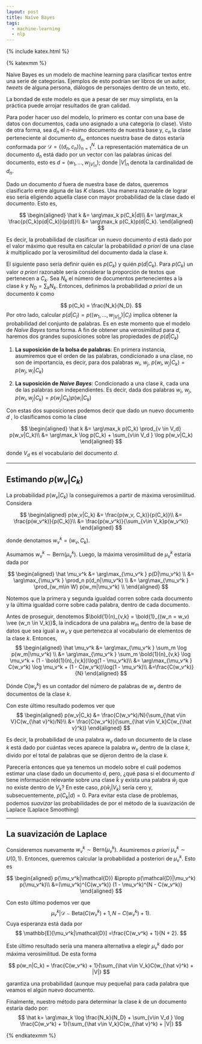 ```yaml
---
layout: post
title: Naive Bayes
tags:
  - machine-learning
  - nlp
---
```

{% include katex.html %}

{% katexmm %}

Naive Bayes es un modelo de machine learning para clasificar textos entre una serie de categorías. Ejemplos de esto podrían ser libros de un autor, *tweets* de alguna persona, diálogos de personajes dentro de un texto, etc.

La bondad de este modelo es que a pesar de ser muy simplista, en la práctica puede arrojar resultados de gran calidad.

Para poder hacer uso del modelo, lo primero es contar con una base de datos con documentos, cada uno asignado a una categoría (o clase). Visto de otra forma, sea $d_n$ el $n$-ésimo documento de nuestra base y, $c_n$ la clase perteneciente al documento $d_n$, entonces nuestra base de datos estaría conformada por $\mathcal D = \{(d_n, c_n)\}_{n=1}^N$. La representación matemática de un documento $d_n$  está dado por un vector con las palabras únicas del documento, esto es $d=(w_1, \ldots, w_{|V|_n})$; donde $|V|_n$ denota la cardinalidad de $d_n$.

Dado un documento $d$ fuera de nuestra base de datos, queremos clasificarlo entre alguna de las $K$ clases. Una manera razonable de lograr eso sería eligiendo aquella clase con mayor probabilidad de la clase dado el documento. Esto es,

  $$
 \begin{aligned}
     \hat k &= \arg\max_k p(C_k|d)\\
     &= \arg\max_k  \frac{p(C_k)p(d|C_k)}{p(d)}\\
     &= \arg\max_k  p(C_k)p(d|C_k).
 \end{aligned} 
  $$

Es decir, la probabilidad de clasificar un nuevo documento $d$ está dado por el valor máximo que resulta en calcular la probabilidad *a priori* de una clase $k$ multiplicado por la verosimilitud del documento dada la clase $k$.

El siguiente paso sería definir quién es $p(C_k)$ y quién $p(d|C_k)$. Para $p(C_k)$ un valor *a priori* razonable sería considerar la proporción de textos que pertenecen a $C_k$. Sea $N_k$ el número de documentos pertenecientes a la clase $k$ y $N_D = \sum_k N_k$. Entonces, definimos la probabilidad *a priori* de un documento $k$ como

$$
    p(C_k) = \frac{N_k}{N_D}.
$$
Por otro lado, calcular $p(d|C_l) = p\left((w_1, \ldots, w_{|V|_n})|C_l\right)$ implica obtener la probabilidad del conjunto de palabras. Es en este momento que el modelo de *Naïve Bayes* toma forma. A fin de obtener una verosimilitud para $d$, haremos dos grandes suposiciones sobre las propiedades de $p(d|C_k)$

1. **La suposición de la bolsa de palabras**: En primera instancia, asumiremos que el orden de las palabras, condicionado a una clase, no son de importancia, es decir, para dos palabras $w_i$, $w_j$, $p(w_i, w_j|C_k) = p(w_j, w_i|C_k)$

2. **La suposición de *Naive Bayes***:  Condicionado a una clase $k$, cada una de las palabras son independientes. Es decir, dada dos palabras $w_i$, $w_j$, $p(w_i, w_j|C_k) = p(w_j|C_k) p(w_i|C_k)$

Con estas dos suposiciones podemos decir que dado un nuevo documento $d$ , lo clasificamos como la clase

$$
\begin{aligned}
\hat k &=   \arg\max_k p(C_k) \prod_{v \in V_d} p(w_v|C_k)\\
            &= \arg\max_k \log p(C_k) + \sum_{v\in V_d } \log p(w_v|C_k)
\end{aligned}
$$

donde $V_d$ es el vocabulario del documento $d$.

-----

## Estimando $p(w_v|C_k)$
La probabilidad $p(w_v|C_k)$ la conseguiremos a partir de máxima verosimilitud. Considera

$$
\begin{aligned}
    p(w_v|C_k) &= \frac{p(w_v, C_k)}{p(C_k)}\\
                      &= \frac{p(w_v^k)}{p(C_k)}\\
                      &= \frac{p(w_v^k)}{\sum_{v\in V_k}p(w_v^k)}
\end{aligned}
$$

donde denotamos $w_v^k = (w_v, C_k)$.

Asumamos $w_v^k \sim    \text{Bern}(\mu_v^k)$.  Luego, la máxima verosimilitud de $\mu_v^k$ estaría dada por

$$
\begin{aligned}
    \hat \mu_v^k &= \arg\max_{\mu_v^k } p(D|\mu_v^k) \\
                &= \arg\max_{\mu_v^k } \prod_n p(d_n|\mu_v^k) \\
                &= \arg\max_{\mu_v^k } \prod_{w_m\in W} p(w_m|\mu_v^k) \\
\end{aligned}
$$

Notemos que la primera y segunda igualdad corren sobre cada documento y la última igualdad corre sobre cada palabra, dentro de cada documento.

Antes de proseguir, denotemos $\bold{1}(n)_{v,k} = \bold{1}_{(w_n = w_v) \vee (w_n \in V_k)}$, la indicadora de una palabra $w_m$ dentro de la base de datos que sea igual a $w_v$ y que pertenezca al vocabulario de elementos de la clase $k$. Entonces,
$$
\begin{aligned}
                \hat \mu_v^k &= \arg\max_{\mu_v^k } \sum_m \log p(w_m|\mu_v^k) \\
                &= \arg\max_{\mu_v^k } \sum_m  \bold{1}(n)_{v,k} \log \mu_v^k + (1 -  \bold{1}(n)_{v,k})\log(1 - \mu_v^k)\\
                &= \arg\max_{\mu_v^k } C(w_v^k) \log \mu_v^k + (1 -  C(w_v^k))\log(1 - \mu_v^k)\\
                &=\frac{C(w_v^k)}{N}
\end{aligned}
$$

Dónde $C(w_v^k)$ es un contador del número de palabras de $w_v$ dentro de documentos de la clase $k$.

Con este último resultado podemos ver que
$$
\begin{aligned}
    p(w_v|C_k) &= \frac{C(w_v^k)/N}{\sum_{\hat v\in V}C(w_{\hat v}^k)/N}\\
    &= \frac{C(w_v^k)}{\sum_{\hat v\in V_k}C(w_{\hat v}^k)}
\end{aligned}
$$

Es decir, la probabilidad de una palabra $w_v$ dado un documento de la clase $k$ está dado por cuántas veces aparece la palabra $w_v$ dentro de la clase $k$, divido por el total de palabras que se dijeron dentro de la clase $k$.

Parecería entonces que ya tenemos un modelo sobre el cuál podemos estimar una clase dado un documento $d$, pero, ¿qué pasa si el documento $d$ tiene información relevante sobre una clase $\hat k$ y exista una palabra $\hat w_j$ que no existe dentro de $V_k$? En este caso, $p(\hat w_j|V_k)$ sería cero y, subsecuentemente, $p(C_k|d) =0$. Para evitar esta clase de problemas, podemos *suavizar* las probabilidades de por el método de la suavización de Laplace (Laplace Smoothing)

-----

## La suavización de Laplace
Consideremos nuevamente $w_v^k\sim  \text{Bern}(\mu_v^k)$. Asumiremos *a priori* $\mu_v^k\sim U(0,1)$. Entonces, queremos calcular la probabilidad a posteriori de $\mu_v^k$. Esto es

$$
\begin{aligned}
    p(\mu_v^k|\mathcal{D}) &\propto p(\mathcal{D}|\mu_v^k) p(\mu_v^k)\\
        &=(\mu_v^k)^{C(w_v^k)} (1 - \mu_v^k)^{N - C(w_v^k)}
\end{aligned}
$$

Con esto último podemos ver que 
$$
\mu_v^k|\mathcal{D}\sim\text{Beta}(C(w_v^k) + 1, N - C(w_v^k) + 1).
$$
Cuya esperanza está dada por
$$
    \mathbb{E}[\mu_v^k|\mathcal{D}] =\frac{C(w_v^k) + 1}{N + 2}.
$$

Este último resultado sería una manera alternativa a elegir $\mu_v^k$ dado por máxima verosimilitud. De esta forma

$$
        p(w_n|C_k) = \frac{C(w_v^k) + 1}{\sum_{\hat v\in V_k}C(w_{\hat v}^k) + |V|}
$$

garantiza una probabilidad (aunque muy pequeña) para cada palabra que veamos el algún nuevo documento.

Finalmente, nuestro método para determinar la clase $k$ de un documento estaría dado por:
$$
\hat k= \arg\max_k \log \frac{N_k}{N_D} + \sum_{v\in V_d } \log \frac{C(w_v^k) + 1}{\sum_{\hat v\in V_k}C(w_{\hat v}^k) + |V|}
$$


{% endkatexmm %}
